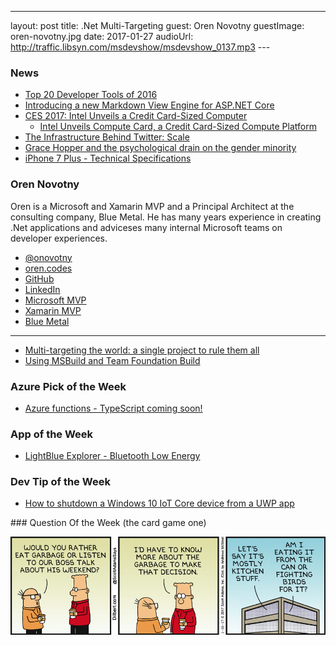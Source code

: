 ---
layout: post
title: .Net Multi-Targeting
guest: Oren Novotny
guestImage: oren-novotny.jpg
date: 2017-01-27
audioUrl: http://traffic.libsyn.com/msdevshow/msdevshow_0137.mp3
--- 

### News

 - [Top 20 Developer Tools of 2016](https://blog.axosoft.com/2016/12/29/top-20-developer-tools-2016)
 - [Introducing a new Markdown View Engine for ASP.NET Core](http://www.hishambinateya.com/introducing-a-new-markdown-view-engine-for-asp.net-core)
 - [CES 2017: Intel Unveils a Credit Card-Sized Computer](https://www.thurrott.com/hardware/88336/ces-2017-intel-unveils-credit-card-sized-computer)
    - [Intel Unveils Compute Card, a Credit Card-Sized Compute Platform](https://newsroom.intel.com/news/intel-unveils-intel-compute-card-credit-card-sized-compute-platform/)
 - [The Infrastructure Behind Twitter: Scale](https://blog.twitter.com/2017/the-infrastructure-behind-twitter-scale)
 - [Grace Hopper and the psychological drain on the gender minority](https://medium.com/code-like-a-girl/grace-hopper-and-the-psychological-drain-on-the-gender-minority-be3ff348f2ff#.rmuampncw)
 - [iPhone 7 Plus - Technical Specifications](https://support.apple.com/kb/SP744?viewlocale=en_US&locale=en_US)
 
### Oren Novotny

Oren is a Microsoft and Xamarin MVP and a Principal Architect at the consulting company, Blue Metal. He has many years experience in creating .Net applications and adviceses many internal Microsoft teams on developer experiences.

 - [@onovotny](https://twitter.com/onovotny)
 - [oren.codes](https://oren.codes/)
 - [GitHub](https://github.com/onovotny)
 - [LinkedIn](https://www.linkedin.com/in/orennovotny)
 - [Microsoft MVP](https://mvp.microsoft.com/en-us/PublicProfile/5000913)
 - [Xamarin MVP](https://www.xamarin.com/mvp)
 - [Blue Metal](https://www.bluemetal.com/Team/Novotny-Oren)

------------------------------------------------------------------------

 - [Multi-targeting the world: a single project to rule them all](https://oren.codes/2017/01/04/multi-targeting-the-world-a-single-project-to-rule-them-all/)
 - [Using MSBuild and Team Foundation Build](https://www.amazon.com/Inside-Microsoft-Build-Engine-Foundation-ebook/dp/B00JDMPDLM/ref=la_B002BM214I_1_1?s=books&ie=UTF8&qid=1485468188&sr=1-1)

### Azure Pick of the Week

 - [Azure functions - TypeScript coming soon!](https://twitter.com/ytechie/status/824312159597268992)

### App of the Week

 - [LightBlue Explorer - Bluetooth Low Energy](https://itunes.apple.com/us/app/lightblue-explorer-bluetooth/id557428110?mt=8)

### Dev Tip of the Week

 - [How to shutdown a Windows 10 IoT Core device from a UWP app](https://marcominerva.wordpress.com/2016/12/13/how-to-shutdown-a-windows-10-iot-core-device-from-a-uwp-app/)

### Question Of the Week (the card game one)

![Dilbert asks our question of the week](dilbert.gif)